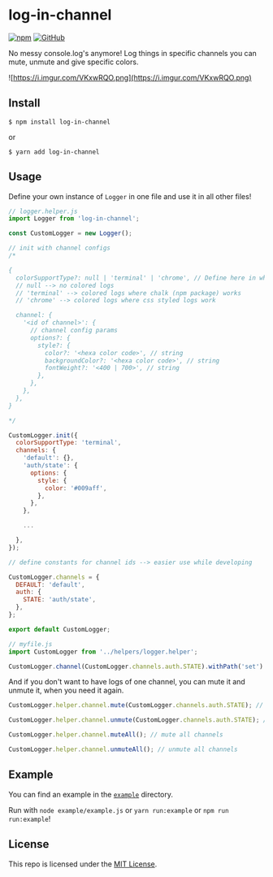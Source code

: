 # log-in-channel

[![npm](https://img.shields.io/npm/v/log-in-channel.svg)](https://npmjs.com/package/log-in-channel) [![GitHub](https://img.shields.io/github/license/florianstahr/log-in-channel.svg?colorB=brightgreen)](https://github.com/florianstahr/log-in-channel)

No messy console.log's anymore! Log things in specific channels you can mute, unmute and give specific colors.

![https://i.imgur.com/VKxwRQO.png](https://i.imgur.com/VKxwRQO.png)

## Install

```
$ npm install log-in-channel
```
or
```
$ yarn add log-in-channel
```

## Usage

Define your own instance of `Logger` in one file and use it in all other files!

```javascript
// logger.helper.js
import Logger from 'log-in-channel';

const CustomLogger = new Logger();

// init with channel configs
/*

{
  colorSupportType?: null | 'terminal' | 'chrome', // Define here in which environment you are
  // null --> no colored logs
  // 'terminal' --> colored logs where chalk (npm package) works
  // 'chrome' --> colored logs where css styled logs work

  channel: {
    '<id of channel>': {
      // channel config params
      options?: {
        style?: {
          color?: '<hexa color code>', // string
          backgroundColor?: '<hexa color code>', // string
          fontWeight?: '<400 | 700>', // string
        },
      },
    },
  },
}

*/

CustomLogger.init({
  colorSupportType: 'terminal',
  channels: {
    'default': {},
    'auth/state': {
      options: {
        style: {
          color: '#009aff',
        },
      },
    },

    ...

  },
});

// define constants for channel ids --> easier use while developing

CustomLogger.channels = {
  DEFAULT: 'default',
  auth: {
    STATE: 'auth/state',
  },
};

export default CustomLogger;
```

```javascript
// myfile.js
import CustomLogger from '../helpers/logger.helper';

CustomLogger.channel(CustomLogger.channels.auth.STATE).withPath('set').success('logged in :D');
```

And if you don't want to have logs of one channel, you can mute it and unmute it, when you need it again.

```javascript
CustomLogger.helper.channel.mute(CustomLogger.channels.auth.STATE); // mute single channel

CustomLogger.helper.channel.unmute(CustomLogger.channels.auth.STATE); // unmute single channel

CustomLogger.helper.channel.muteAll(); // mute all channels

CustomLogger.helper.channel.unmuteAll(); // unmute all channels
```

## Example

You can find an example in the [`example`](https://github.com/florianstahr/log-in-channel/tree/master/example) directory.

Run with `node example/example.js` or `yarn run:example` or `npm run run:example`!

## License

This repo is licensed under the [MIT License](https://github.com/florianstahr/log-in-channel/blob/master/LICENSE).
